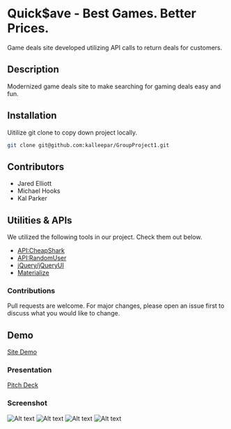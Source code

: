 # Quick$ave - Best Games. Better Prices.
Game deals site developed utilizing API calls to return deals for customers.

## Description
Modernized game deals site to make searching for gaming deals easy and fun.


## Installation
Uitilize git clone to copy down project locally.
```bash
git clone git@github.com:kalleepar/GroupProject1.git
```

## Contributors
* Jared Elliott
* Michael Hooks
* Kal Parker

## Utilities & APIs
We utilized the following tools in our project. Check them out below.
* [API:CheapShark](https://apidocs.cheapshark.com/)
* [API:RandomUser](https://randomuser.me)
* [jQuery/jQueryUI](https://jquery.com)
* [Materialize](https://materializecss.com/)

### Contributions
Pull requests are welcome. For major changes, please open an issue first to discuss what you would like to change.

## Demo
[Site Demo](https://kalleepar.github.io/GroupProject1/home.html)

### Presentation
[Pitch Deck](https://kalleepar.github.io/GroupProject1/assets/Click$ave%20-%20Presentation.pdf)

### Screenshot

![Alt text](https://github.com/kalleepar/GroupProject1/blob/ba34d9941c0c396c91f184e1fff734a48b82ef1c/assets/pictures/quicksavesample1.jpg)
![Alt text](https://github.com/kalleepar/GroupProject1/blob/ba34d9941c0c396c91f184e1fff734a48b82ef1c/assets/pictures/quicksavesample2.jpg)
![Alt text](https://github.com/kalleepar/GroupProject1/blob/ba34d9941c0c396c91f184e1fff734a48b82ef1c/assets/pictures/quicksavesample3.jpg)
![Alt text](https://github.com/kalleepar/GroupProject1/blob/ba34d9941c0c396c91f184e1fff734a48b82ef1c/assets/pictures/quicksavesample4.jpg)
